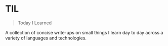 # TIL
> Today I Learned

A collection of concise write-ups on small things I learn day to day across a variety of languages and technologies.

